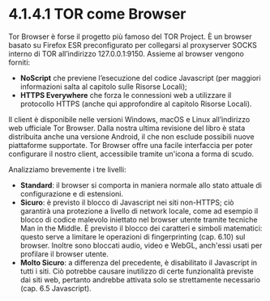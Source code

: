 # 4.1.4.1 TOR come Browser
Tor Browser è forse il progetto più famoso del TOR Project. È un browser basato su Firefox ESR preconfigurato per collegarsi al proxyserver SOCKS interno di TOR all’indirizzo 127.0.0.1:9150. Assieme al browser vengono forniti:
- **NoScript** che previene l’esecuzione del codice Javascript (per maggiori informazioni salta al capitolo sulle Risorse Locali); 
- **HTTPS Everywhere** che forza le connessioni web a utilizzare il protocollo HTTPS (anche qui approfondire al capitolo Risorse Locali).

Il client è disponibile nelle versioni Windows, macOS e Linux all’indirizzo web ufficiale Tor Browser. Dalla nostra ultima revisione del libro è stata distribuita anche una versione Android, il che non esclude possibili nuove piattaforme supportate.
Tor Browser offre una facile interfaccia per poter configurare il nostro client, accessibile tramite un'icona a forma di scudo. 

Analizziamo brevemente i tre livelli:
- **Standard**: il browser si comporta in maniera normale allo stato attuale di configurazione e di estensioni.
- **Sicuro**: è previsto il blocco di Javascript nei siti non-HTTPS; ciò garantirà una protezione a livello di network locale, come ad esempio il blocco di codice malevolo iniettato nel browser utente tramite tecniche Man in the Middle. È previsto il blocco dei caratteri e simboli matematici: questo serve a limitare le operazioni di fingerprinting (cap. 6.10) sul browser. Inoltre sono bloccati audio, video e WebGL, anch'essi usati per profilare il browser utente.
- **Molto Sicuro**: a differenza del precedente, è disabilitato il Javascript in tutti i siti. Ciò potrebbe causare inutilizzo di certe funzionalità previste dai siti web, pertanto andrebbe attivata solo se strettamente necessario (cap. 6.5 Javascript).